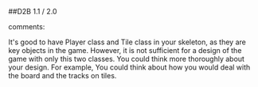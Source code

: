 ##D2B
1.1 / 2.0

comments:

It's good to have Player class and Tile class in your skeleton, as they are key objects in the game. 
However, it is not sufficient for a design of the game with only this two classes. 
You could think more thoroughly about your design. 
For example, You could think about how you would deal with the board and the tracks on tiles. 

##